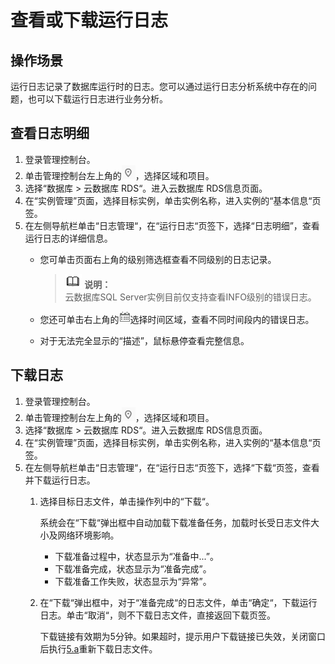 # 查看或下载运行日志<a name="zh-cn_topic_0053089729"></a>

## 操作场景<a name="section6007836417918"></a>

运行日志记录了数据库运行时的日志。您可以通过运行日志分析系统中存在的问题，也可以下载运行日志进行业务分析。

## 查看日志明细<a name="section19620828105216"></a>

1.  登录管理控制台。
2.  单击管理控制台左上角的![](figures/Region灰色图标.png)，选择区域和项目。
3.  选择“数据库  \>  云数据库 RDS“。进入云数据库 RDS信息页面。
4.  在“实例管理”页面，选择目标实例，单击实例名称，进入实例的“基本信息“页签。
5.  在左侧导航栏单击“日志管理“，在“运行日志“页签下，选择“日志明细”，查看运行日志的详细信息。
    -   您可单击页面右上角的级别筛选框查看不同级别的日志记录。

        >![](public_sys-resources/icon-note.gif) **说明：**   
        >云数据库SQL Server实例目前仅支持查看INFO级别的错误日志。  

    -   您还可单击右上角的![](figures/查看错误日志.png)选择时间区域，查看不同时间段内的错误日志。
    -   对于无法完全显示的“描述”，鼠标悬停查看完整信息。


## 下载日志<a name="section729081216497"></a>

1.  登录管理控制台。
2.  单击管理控制台左上角的![](figures/Region灰色图标.png)，选择区域和项目。
3.  选择“数据库  \>  云数据库 RDS“。进入云数据库 RDS信息页面。
4.  在“实例管理”页面，选择目标实例，单击实例名称，进入实例的“基本信息“页签。
5.  在左侧导航栏单击“日志管理“，在“运行日志“页签下，选择“下载“页签，查看并下载运行日志。
    1.  <a name="li1121595218910"></a>选择目标日志文件，单击操作列中的“下载“。

        系统会在“下载“弹出框中自动加载下载准备任务，加载时长受日志文件大小及网络环境影响。

        -   下载准备过程中，状态显示为“准备中...”。
        -   下载准备完成，状态显示为“准备完成”。
        -   下载准备工作失败，状态显示为“异常”。

    2.  在“下载“弹出框中，对于“准备完成“的日志文件，单击“确定“，下载运行日志。单击“取消“，则不下载日志文件，直接返回下载页签。

        下载链接有效期为5分钟。如果超时，提示用户下载链接已失效，关闭窗口后执行[5.a](#li1121595218910)重新下载日志文件。



